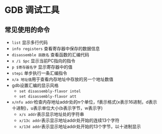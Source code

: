 # GDB 调试工具

## 常见使用的命令

* `list` 显示多行代码
* `info registers` 查看寄存器中保存的数据信息
* `disassemble 函数名` 查看函数的汇编代码
* `x /i $pc` 显示当前PC指向的指令
* `p $寄存器名字` 显示寄存器中的值
* `stepi` 单步执行一条汇编指令
* `x/a 地址值`用于查看内存地址中存放的另一个地址数值
* gdb设置汇编的显示风格
  * `set disassembly-flavor intel`
  * `set disassembly-flavor att`
* `x/nfu addr`检查内存地址addr处的n个单位，f表示格式(x表示16进制，d表示十进制)，u表示单位大小(b表示字节，w表示字)
  * `x/s addr`表示显示地址处的字符串
  * `x/13c addr`表示显示地址addr处开始的连续13个字符
  * `x/13d addr`表示显示地址addr处开始的13个字节，以十进制显示